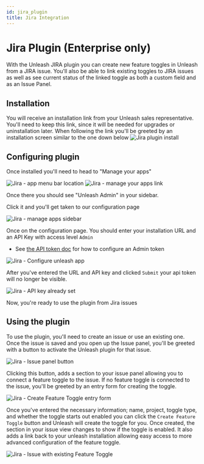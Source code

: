 ```yaml
---
id: jira_plugin
title: Jira Integration
---
```


# Jira Plugin (Enterprise only)

With the Unleash JIRA plugin you can create new feature toggles in Unleash from a JIRA issue. You'll also be able to link existing toggles to JIRA issues as well as see current status of the linked toggle as both a custom field and as an Issue Panel.

## Installation

You will receive an installation link from your Unleash sales representative. You'll need to keep this link, since it will be needed for upgrades or uninstallation later. When following the link you'll be greeted by an installation screen similar to the one down below ![Jira plugin install](/img/jira_plugin_installation.png)

## Configuring plugin

Once installed you'll need to head to "Manage your apps"

![Jira - app menu bar location](/img/jira_apps_menu_bar.png) ![Jira - manage your apps link](/img/jira_manage_apps.png)

Once there you should see "Unleash Admin" in your sidebar.

Click it and you'll get taken to our configuration page

![Jira - manage apps sidebar](/img/jira_manage_apps_sidebar.png)

Once on the configuration page. You should enter your installation URL and an API Key with access level `Admin`

- See [the API token doc](/advanced/api_access) for how to configure an Admin token

![Jira - Configure unleash app](/img/jira_configure_unleash_app.png)

After you've entered the URL and API key and clicked `Submit` your api token will no longer be visible.

![Jira - API key already set](/img/jira_admin_api_key_set.png)

Now, you're ready to use the plugin from Jira issues

## Using the plugin

To use the plugin, you'll need to create an issue or use an existing one. Once the issue is saved and you open up the Issue panel, you'll be greeted with a button to activate the Unleash plugin for that issue.

![Jira - Issue panel button](/img/jira_issue_panel_button.png)

Clicking this button, adds a section to your issue panel allowing you to connect a feature toggle to the issue. If no feature toggle is connected to the issue, you'll be greeted by an entry form for creating the toggle.

![Jira - Create Feature Toggle entry form](/img/jira_create_feature_toggle.png)

Once you've entered the necessary information; name, project, toggle type, and whether the toggle starts out enabled you can click the `Create Feature Toggle` button and Unleash will create the toggle for you. Once created, the section in your issue view changes to show if the toggle is enabled. It also adds a link back to your unleash installation allowing easy access to more advanced configuration of the feature toggle.

![Jira - Issue with existing Feature Toggle](/img/jira_existing_feature_toggle.png)
